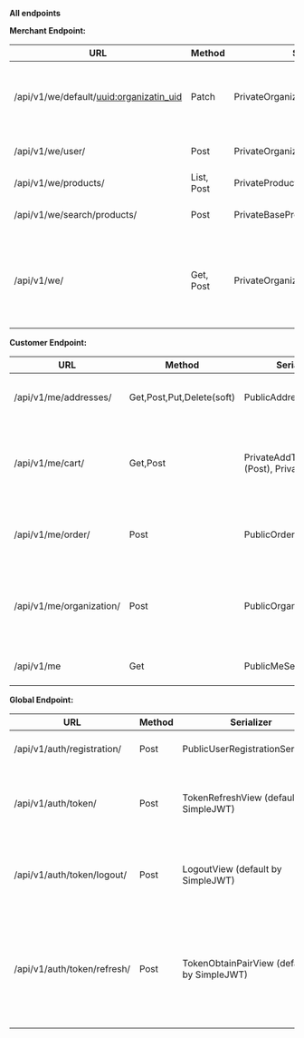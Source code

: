 **All endpoints**

**Merchant Endpoint:**

| URL                                       | Method     | Serializer                           | Logic                                                                                                     | Permission                                     | App   |
|-------------------------------------------|------------|--------------------------------------|-----------------------------------------------------------------------------------------------------------|------------------------------------------------|-------|
| /api/v1/we/default/<uuid:organizatin_uid> | Patch      | PrivateOrganizationDefaultSerializer | Merchant change their organization. Just pass the organization**uid** in payload                          | IsOrganization                                 | weapi |
| /api/v1/we/user/                          | Post       | PrivateOrganizationSerializer        | Merchant can add user into a organization                                                                 | IsAuthenticated and role admin and staff       | weapi |
| /api/v1/we/products/                      | List, Post | PrivateProductSerializers            | Merchant can add product                                                                                  | IsOrganization                                 | weapi |
| /api/v1/we/search/products/               | Post       | PrivateBaseProductSearchSerializers  | Merchant can search base product                                                                          | IsOrganizationStaff                            | weapi |
| /api/v1/we/                               | Get, Post  | PrivateOrganizationSerializers       | If merchant is owner, he can create a new organization otherwise any merchant can see their organizations | IsOrganizationOwner(Post), IsOrganization(Get) | weapi |

**Customer Endpoint:**

| URL                      | Method                    | Serializer                                   | Logic                                                                               | Permission      | App   |
|--------------------------|---------------------------|----------------------------------------------|-------------------------------------------------------------------------------------|-----------------|-------|
| /api/v1/me/addresses/    | Get,Post,Put,Delete(soft) | PublicAddressSerializers                     | Customer can make operation CRUD their address                                      | IsAuthenticated | meapi |
| /api/v1/me/cart/         | Get,Post                  | PrivateAddToCart (Post),   PrivateCarts(Get) | Customer can add product/update product quantity/ can see the cart products         | IsAuthenticated | meapi |
| /api/v1/me/order/        | Post                      | PublicOrderSerializer                        | Customer can add products to orders which is come from the cart                     | IsAuthenticated | meapi |
| /api/v1/me/organization/ | Post                      | PublicOrganization                           | Customer can send request with their organization to django-admin and role of owner | IsAuthenticated | meapi |
| /api/v1/me               | Get                       | PublicMeSerializer                           | User can see their information                                                      | IsAuthenticated | meapi |

**Global Endpoint:**

| URL                         | Method | Serializer                                 | Logic                                                      | Permission | App  |
|-----------------------------|--------|--------------------------------------------|------------------------------------------------------------|------------|------|
| /api/v1/auth/registration/  | Post   | PublicUserRegistrationSerializer           | A user can register                                        | All        | core |
| /api/v1/auth/token/         | Post   | TokenRefreshView (default by SimpleJWT)    | A user get access and refresh token                        | All        | core |
| /api/v1/auth/token/logout/  | Post   | LogoutView (default by SimpleJWT)          | A user can logout from the server                          | All        | core |
| /api/v1/auth/token/refresh/ | Post   | TokenObtainPairView (default by SimpleJWT) | A user can access and refresh token from the refresh token | All        | core |
